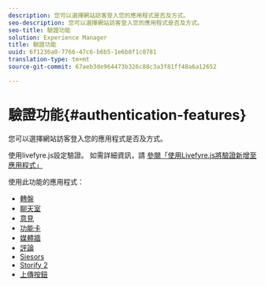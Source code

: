 ```yaml
---
description: 您可以選擇網站訪客登入您的應用程式是否及方式。
seo-description: 您可以選擇網站訪客登入您的應用程式是否及方式。
seo-title: 驗證功能
solution: Experience Manager
title: 驗證功能
uuid: 6f1236a0-7766-47c6-b6b5-1e6b8f1c0781
translation-type: tm+mt
source-git-commit: 67aeb3de964473b326c88c3a3f81ff48a6a12652

---
```



# 驗證功能{#authentication-features}

您可以選擇網站訪客登入您的應用程式是否及方式。

使用livefyre.js設定驗證。 如需詳細資訊，請 [參閱「使用Livefyre.js將驗證新增至應用程式」](/help/implementation/c-getting-started/c-implementation-process/c-using-livefyre.js-to-create-customize-and-use-apps-on-your-site.md)

使用此功能的應用程式：

* [轉盤](../c-about-apps/c-carousel-app/c-carousel-app.md#c_carousel_app)
* [聊天室](../c-about-apps/c-chat-app/c-chat-app.md#c_chat_app)
* [意見](/help/using/c-about-apps/c-comments/c-comments.md)
* [功能卡](../c-about-apps/c-feature-card-app/c-feature-card-app.md#c_feature_card_app)
* [媒體牆](../c-about-apps/c-media-wall-app/c-media-wall-app.md#c_media_wall_app)
* [評論](../c-about-apps/c-reviews-app/c-reviews-app.md#c_reviews_app)
* [Siesors](../c-about-apps/c-sidenotes-app/c-sidenotes-app.md#c_sidenotes_app)
* [Storify 2](../c-about-apps/c-storify2/c-storify2.md#c_storify2)
* [上傳按鈕](../c-about-apps/c-upload-button-app/c-upload-button-app.md#c_upload_button_app)

